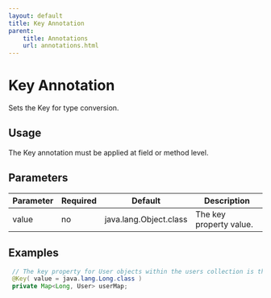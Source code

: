 ```yaml
---
layout: default
title: Key Annotation
parent:
    title: Annotations
    url: annotations.html
---
```


# Key Annotation

Sets the Key for type conversion.

## Usage

The Key annotation must be applied at field or method level.

## Parameters

<p> <table summary="">
 <thead>
 <tr>
 <th>Parameter</th>
 <th>Required</th>
 <th>Default</th>
 <th>Description</th>
 </tr>
 </thead>
 <tbody>
 <tr>
 <td>value</td>
 <td>no</td>
 <td>java.lang.Object.class</td>
 <td>The key property value.</td>
 </tr>
 </tbody>
 </table>
</p>

## Examples

```java
 // The key property for User objects within the users collection is the <code>userName</code> attribute.
 @Key( value = java.lang.Long.class )
 private Map<Long, User> userMap;

```
